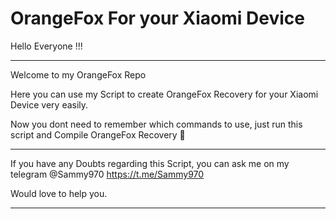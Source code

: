 # OrangeFox For your Xiaomi Device

Hello Everyone !!!
_______________________________________
Welcome to my OrangeFox Repo 

Here you can use my Script to create OrangeFox Recovery for your Xiaomi Device very easily.

Now you dont need to remember which commands to use, just run this script and Compile OrangeFox Recovery 🦊
_______________________________________

If you have any Doubts regarding this Script, you can ask me on my telegram @Sammy970 https://t.me/Sammy970

Would love to help you.

_______________________________________
